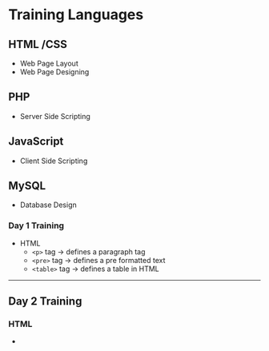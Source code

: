 # Training Languages

## HTML /CSS 
+ Web Page Layout
+ Web Page Designing
## PHP
+ Server Side Scripting

## JavaScript
+ Client Side Scripting

## MySQL
+ Database Design


### Day 1 Training
+ HTML 
    + `<p>` tag &rarr; defines a paragraph tag 
    +  `<pre>` tag &rarr; defines a pre formatted text 
    + `<table>` tag &rarr; defines a table in HTML

---
## Day 2 Training
### HTML
+